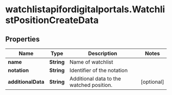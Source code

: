 # watchlistapifordigitalportals.WatchlistPositionCreateData

## Properties

Name | Type | Description | Notes
------------ | ------------- | ------------- | -------------
**name** | **String** | Name of watchlist | 
**notation** | **String** | Identifier of the notation | 
**additionalData** | **String** | Additional data to the watched position. | [optional] 


